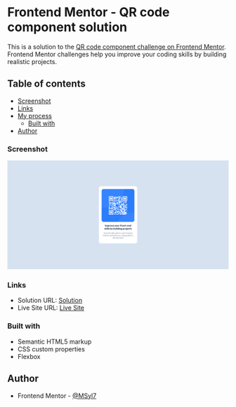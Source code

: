 # Frontend Mentor - QR code component solution

This is a solution to the [QR code component challenge on Frontend Mentor](https://www.frontendmentor.io/challenges/qr-code-component-iux_sIO_H). Frontend Mentor challenges help you improve your coding skills by building realistic projects. 

## Table of contents
  - [Screenshot](#screenshot)
  - [Links](#links)
- [My process](#my-process)
  - [Built with](#built-with)
- [Author](#author)




### Screenshot
![Screenshot](FrontendMentorQR-code-component.png)
### Links

- Solution URL: [Solution](https://www.frontendmentor.io/challenges/qr-code-component-iux_sIO_H/hub/responsive-qr-code-component-using-html-and-css-yHYMTcbMa)
- Live Site URL: [Live Site](https://msyl7.github.io/FrontendM-qr-c-c/)

### Built with

- Semantic HTML5 markup
- CSS custom properties
- Flexbox

## Author

- Frontend Mentor - [@MSyl7](https://www.frontendmentor.io/profile/MSyl7)
